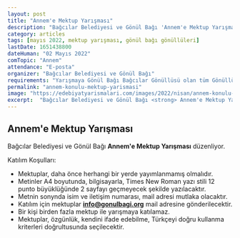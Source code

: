 ```yaml
---
layout: post
title: "Annem'e Mektup Yarışması"
description: "Bağcılar Belediyesi ve Gönül Bağı 'Annem'e Mektup Yarışması' düzenliyor."
category: articles
tags: [mayıs 2022, mektup yarışması, gönül bağı gönüllüleri]
lastDate: 1651438800
dateHuman: "02 Mayıs 2022"
comTopic: "Annem"
attendance: "E-posta"
organizer: "Bağcılar Belediyesi ve Gönül Bağı"
requirements: "Yarışmaya Gönül Bağı Bağcılar Gönüllüsü olan tüm Gönüllülerimiz katılabilir."
permalink: "annem-konulu-mektup-yarismasi"
image: "https://edebiyatyarismalari.com/images/2022/nisan/annem-konulu-mektup-yarismasi.jpg"
excerpt:  "Bağcılar Belediyesi ve Gönül Bağı <strong> Annem'e Mektup Yarışması </strong> düzenliyor."
---
```


## Annem'e Mektup Yarışması
Bağcılar Belediyesi ve Gönül Bağı **Annem'e Mektup Yarışması** düzenliyor.

Katılım Koşulları:
- Mektuplar, daha önce herhangi bir yerde yayımlanmamış olmalıdır.
- Metinler A4 boyutunda, bilgisayarla, Times New Roman yazı stili 12 punto büyüklüğünde 2 sayfayı geçmeyecek şekilde yazılacaktır.
- Metnin sonynda isim ve iletişim numarası, mail adresi mutlaka olacaktır.
- Katılım için mektuplar **info@gonulbagi.org** mail adresine gönderilecektir.
- Bir kişi birden fazla mektup ile yarışmaya katılamaz.
- Mektuplar, özgünlük, kendini ifade edebilme, Türkçeyi doğru kullanma kriterleri doğrultusunda seçilecektir.

